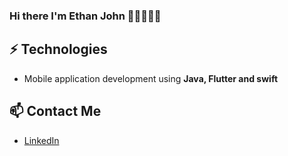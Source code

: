 ### Hi there I'm Ethan John 👨🏻‍💻🖖🏻

## ⚡ Technologies
- Mobile application development using **Java, Flutter and swift**

## 📫 Contact Me
- [LinkedIn](https://www.linkedin.com/in/fernando-tolentino-santiago-7a8807186/)

